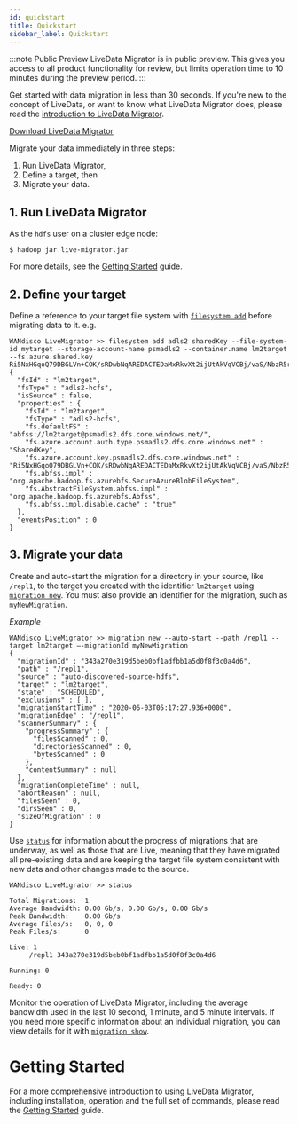 ```yaml
---
id: quickstart
title: Quickstart
sidebar_label: Quickstart
---
```


:::note Public Preview
LiveData Migrator is in public preview. This gives you access to all product functionality for review, but limits operation time to 10 minutes during the preview period.
:::

Get started with data migration in less than 30 seconds. If you're new to the concept of LiveData, or want to know what LiveData Migrator does, please read the [introduction to LiveData Migrator](./about.md).

<div class="download">
<a href="https://customer.wandisco.com">Download LiveData Migrator</a>
</div>

Migrate your data immediately in three steps:
1. Run LiveData Migrator,
1. Define a target, then
1. Migrate your data.

## 1. Run LiveData Migrator

As the `hdfs` user on a cluster edge node:

```
$ hadoop jar live-migrator.jar
```

For more details, see the [Getting Started](./getting-started.md#running-livedata-migrator) guide.

## 2. Define your target

Define a reference to your target file system with [`filesystem add`](./command-reference.md#file-system-commands) before migrating data to it. e.g.

```
WANdisco LiveMigrator >> filesystem add adls2 sharedKey --file-system-id mytarget --storage-account-name psmadls2 --container.name lm2target --fs.azure.shared.key Ri5NxHGqoQ79DBGLVn+COK/sRDwbNqAREDACTEDaMxRkvXt2ijUtAkVqVCBj/vaS/NbzR5rtjE2CZ31ejVpUVA==
{
  "fsId" : "lm2target",
  "fsType" : "adls2-hcfs",
  "isSource" : false,
  "properties" : {
    "fsId" : "lm2target",
    "fsType" : "adls2-hcfs",
    "fs.defaultFS" : "abfss://lm2target@psmadls2.dfs.core.windows.net/",
    "fs.azure.account.auth.type.psmadls2.dfs.core.windows.net" : "SharedKey",
    "fs.azure.account.key.psmadls2.dfs.core.windows.net" : "Ri5NxHGqoQ79DBGLVn+COK/sRDwbNqAREDACTEDaMxRkvXt2ijUtAkVqVCBj/vaS/NbzR5rtjE2CZ31ejVpUVA==",
    "fs.abfss.impl" : "org.apache.hadoop.fs.azurebfs.SecureAzureBlobFileSystem",
    "fs.AbstractFileSystem.abfss.impl" : "org.apache.hadoop.fs.azurebfs.Abfss",
    "fs.abfss.impl.disable.cache" : "true"
  },
  "eventsPosition" : 0
}
```

## 3. Migrate your data

Create and auto-start the migration for a directory in your source, like `/repl1`, to the target you created with the identifier `lm2target` using [`migration new`](./command-reference.md#migration-new). You must also provide an identifier for the migration, such as `myNewMigration`.

_Example_

```
WANdisco LiveMigrator >> migration new --auto-start --path /repl1 --target lm2target –-migrationId myNewMigration
{
  "migrationId" : "343a270e319d5beb0bf1adfbb1a5d0f8f3c0a4d6",
  "path" : "/repl1",
  "source" : "auto-discovered-source-hdfs",
  "target" : "lm2target",
  "state" : "SCHEDULED",
  "exclusions" : [ ],
  "migrationStartTime" : "2020-06-03T05:17:27.936+0000",
  "migrationEdge" : "/repl1",
  "scannerSummary" : {
    "progressSummary" : {
      "filesScanned" : 0,
      "directoriesScanned" : 0,
      "bytesScanned" : 0
    },
    "contentSummary" : null
  },
  "migrationCompleteTime" : null,
  "abortReason" : null,
  "filesSeen" : 0,
  "dirsSeen" : 0,
  "sizeOfMigration" : 0
}
```

Use [`status`](./command-reference.md#status) for information about the progress of migrations that are underway, as well as those that are Live, meaning that they have migrated all pre-existing data and are keeping the target file system consistent with new data and other changes made to the source.

```
WANdisco LiveMigrator >> status

Total Migrations:  1
Average Bandwidth: 0.00 Gb/s, 0.00 Gb/s, 0.00 Gb/s
Peak Bandwidth:    0.00 Gb/s
Average Files/s:   0, 0, 0
Peak Files/s:      0

Live: 1
     /repl1 343a270e319d5beb0bf1adfbb1a5d0f8f3c0a4d6

Running: 0

Ready: 0
```

Monitor the operation of LiveData Migrator, including the average bandwidth used in the last 10 second, 1 minute, and 5 minute intervals. If you need more specific information about an individual migration, you can view details for it with [`migration show`](./command-reference.md#migration-show).

# Getting Started

For a more comprehensive introduction to using LiveData Migrator, including installation, operation and the full set of commands, please read the [Getting Started](./getting-started.md) guide.
